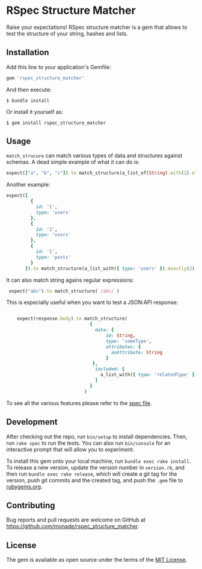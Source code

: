 # RSpec Structure Matcher

Raise your expectations! RSpec structure matcher is a gem that allows to test the structure of your string, hashes and lists.


## Installation

Add this line to your application's Gemfile:

```ruby
gem 'rspec_structure_matcher'
```

And then execute:

    $ bundle install

Or install it yourself as:

    $ gem install rspec_structure_matcher

## Usage

`match_strucure` can match various types of data and structures against schemas. A dead simple example of what it can do is:

```ruby
expect(["a", "b", "c"]).to match_structure(a_list_of(String).with(2).elements_at_least)
```

Another example:

```ruby
expect([
         {
           id: '1',
           type: 'users'
         },
         {
           id: '2',
           type: 'users'
         },
         {
           id: '1',
           type: 'posts'
         }
       ]).to match_structure(a_list_with({ type: 'users' }).exactly(2).times)
```

It can also match string agains regular expressions:

```ruby
 expect("abc").to match_structure( /abc/ )
```

This is especially useful when you want to test a JSON:API response:

```ruby

    expect(response.body).to match_structure(
                               {
                                 data: {
                                     id: String,
                                     type: 'someType',
                                     attributes: {
                                       anAttribute: String
                                     }
                                },
                                 included: [
                                   a_list_with({ type: 'relatedType' }).exactly(1).times
                                 ]
                               }
                             )
```

To see all the various features please refer to the [spec file](https://github.com/monade/rspec_structure_matcher/blob/master/spec/rspec_structure_matcher_spec.rb).

## Development

After checking out the repo, run `bin/setup` to install dependencies. Then, run `rake spec` to run the tests. You can also run `bin/console` for an interactive prompt that will allow you to experiment.

To install this gem onto your local machine, run `bundle exec rake install`. To release a new version, update the version number in `version.rb`, and then run `bundle exec rake release`, which will create a git tag for the version, push git commits and the created tag, and push the `.gem` file to [rubygems.org](https://rubygems.org).

## Contributing

Bug reports and pull requests are welcome on GitHub at https://github.com/monade/rspec_structure_matcher.

## License

The gem is available as open source under the terms of the [MIT License](https://opensource.org/licenses/MIT).
